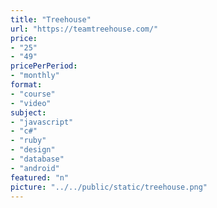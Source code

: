 ```yaml
---
title: "Treehouse"
url: "https://teamtreehouse.com/"
price: 
- "25"
- "49"
pricePerPeriod: 
- "monthly"
format: 
- "course"
- "video"
subject: 
- "javascript"
- "c#"
- "ruby"
- "design"
- "database"
- "android"
featured: "n"
picture: "../../public/static/treehouse.png"
---
```

